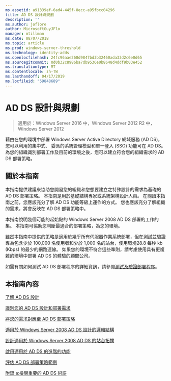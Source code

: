 ```yaml
---
ms.assetid: a91339ef-6ad4-445f-8ecc-a95fbcc04296
title: AD DS 設計與規劃
description: ''
ms.author: joflore
author: MicrosoftGuyJFlo
manager: mtillman
ms.date: 08/07/2018
ms.topic: article
ms.prod: windows-server-threshold
ms.technology: identity-adds
ms.openlocfilehash: 24fc96aae268d9847bd3b32460ada33d2c6e0d65
ms.sourcegitcommit: 0d0b32c8986ba7db9536e0b8648d4ddf9b03e452
ms.translationtype: MT
ms.contentlocale: zh-TW
ms.lasthandoff: 04/17/2019
ms.locfileid: "59848689"
---
```

# <a name="ad-ds-design-and-planning"></a>AD DS 設計與規劃

>適用於：Windows Server 2016 中，Windows Server 2012 R2 中，Windows Server 2012

藉由在您的環境中部署 Windows Server Active Directory 網域服務 (AD DS)，您可以利用的集中式、 委派的系統管理模型和單一登入 (SSO) 功能可在 AD DS。 為您的組織識別部署工作及目前的環境之後，您可以建立符合您的組織需求的 AD DS 部署策略。  
  
## <a name="about-this-guide"></a>關於本指南

本指南提供建議來協助您開發您的組織和您想要建立之特殊設計的需求為基礎的 AD DS 部署策略。 本指南是用於基礎結構專家或系統架構設計人員。 在閱讀本指南之前，您應該充分了解 AD DS 功能等級上運作的方式。 您也應該充分了解組織的需求，將會反映在 AD DS 部署策略中。  
  
本指南說明幾個可能的起始點的 Windows Server 2008 AD DS 部署的工作的集。 本指南可協助您判斷最適合的部署策略，為您的環境。  
  
雖然本指南中提供的策略是適用於幾乎所有伺服器作業系統部署，但在測試並驗證專為包含少於 100,000 名使用者和少於 1,000 名的站台，使用環境28.8 每秒 kb (Kbps) 的最少的網路連線。 如果您的環境不符合這些準則，請考慮使用具有更複雜的環境中部署 AD DS 的體驗的顧問公司。  
  
如需有關如何測試 AD DS 部署程序的詳細資訊，請參閱[測試及驗證部署程序](https://go.microsoft.com/fwlink/?LinkId=100206)。  
  
## <a name="in-this-guide"></a>本指南內容

[了解 AD DS 設計](Understanding-AD-DS-Design.md)  
  
[識別您的 AD DS 設計和部署需求](Identifying-Your-AD-DS-Design-and-Deployment-Requirements.md)  
  
[將您的需求對應至 AD DS 部署策略](Mapping-Your-Requirements-to-an-AD-DS-Deployment-Strategy.md)  
  
[適用於 Windows Server 2008 AD DS 設計的邏輯結構](Designing-the-Logical-Structure.md)  
  
[設計適用於 Windows Server 2008 AD DS 的站台拓撲](Designing-the-Site-Topology.md)  
  
[啟用適用於 AD DS 的進階的功能](Enabling-Advanced-Features-for-AD-DS.md)  
  
[評估 AD DS 部署策略範例](Evaluating-AD-DS-Deployment-Strategy-Examples.md)  
  
[附錄 a:檢閱重要的 AD DS 術語](Appendix-A--Reviewing-Key-AD-DS-Terms.md)  
